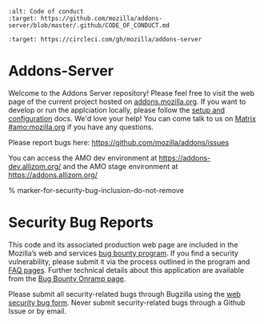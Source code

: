 ```{image} https://img.shields.io/badge/%E2%9D%A4-code%20of%20conduct-blue.svg
:alt: Code of conduct
:target: https://github.com/mozilla/addons-server/blob/master/.github/CODE_OF_CONDUCT.md
```

```{image} https://circleci.com/gh/mozilla/addons-server.svg?style=svg
:target: https://circleci.com/gh/mozilla/addons-server
```

# Addons-Server

Welcome to the Addons Server repository!  Please feel free to visit the web page of the current project hosted on [addons.mozilla.org]. If you want to develop or run the applciation locally, please follow the [setup and configuration][setup_link] docs.  We'd love your help!  You can come talk to us on [Matrix #amo:mozilla.org] if you have any questions.

Please report bugs here: <https://github.com/mozilla/addons/issues>

You can access the AMO dev environment at <https://addons-dev.allizom.org/> and the AMO stage environment at <https://addons.allizom.org/>

% marker-for-security-bug-inclusion-do-not-remove

# Security Bug Reports

This code and its associated production web page are included in the Mozilla’s web and services [bug bounty program]. If you find a security vulnerability, please submit it via the process outlined in the program and [FAQ pages]. Further technical details about this application are available from the [Bug Bounty Onramp page].

Please submit all security-related bugs through Bugzilla using the [web security bug form]. Never submit security-related bugs through a Github Issue or by email.

[addons.mozilla.org]: https://addons.mozilla.org
[bug bounty onramp page]: https://wiki.mozilla.org/Security/BugBountyOnramp/
[bug bounty program]: https://www.mozilla.org/en-US/security/web-bug-bounty/
[faq pages]: https://www.mozilla.org/en-US/security/bug-bounty/faq-webapp/
[setup_link]: https://mozilla.github.io/addons-server/topics/development/setup_and_configuration.html
[matrix #amo:mozilla.org]: https://chat.mozilla.org/#/room/#amo:mozilla.org
[web security bug form]: https://bugzilla.mozilla.org/form.web.bounty
